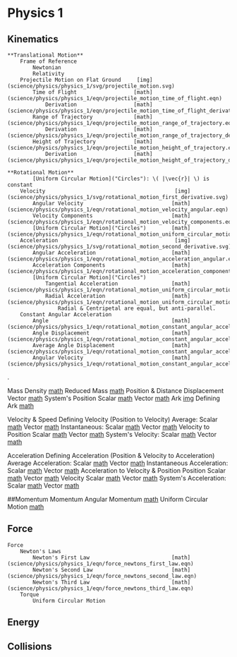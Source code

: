 # Physics 1

## Kinematics

	**Translational Motion**
		Frame of Reference
			Newtonian
			Relativity
		Projectile Motion on Flat Ground	 [img](science/physics/physics_1/svg/projectile_motion.svg)
			Time of Flight					[math](science/physics/physics_1/eqn/projectile_motion_time_of_flight.eqn)
				Derivation					[math](science/physics/physics_1/eqn/projectile_motion_time_of_flight_derivation.eqn)
			Range of Trajectory				[math](science/physics/physics_1/eqn/projectile_motion_range_of_trajectory.eqn)
				Derivation					[math](science/physics/physics_1/eqn/projectile_motion_range_of_trajectory_derivation.eqn)
			Height of Trajectory			[math](science/physics/physics_1/eqn/projectile_motion_height_of_trajectory.eqn)
				Derivation					[math](science/physics/physics_1/eqn/projectile_motion_height_of_trajectory_derivation.eqn)
	
	**Rotational Motion**
			[Uniform Circular Motion]("Circles"): \( |\vec{r}| \) is constant
		Velocity										 [img](science/physics/physics_1/svg/rotational_motion_first_derivative.svg)
			Angular Velocity							[math](science/physics/physics_1/eqn/rotational_motion_velocity_angular.eqn)
			Velocity Components							[math](science/physics/physics_1/eqn/rotational_motion_velocity_components.eqn)
			[Uniform Circular Motion]("Circles")		[math](science/physics/physics_1/eqn/rotational_motion_uniform_circular_motion_velocity.eqn)
		Acceleration									 [img](science/physics/physics_1/svg/rotational_motion_second_derivative.svg)
			Angular Acceleration						[math](science/physics/physics_1/eqn/rotational_motion_acceleration_angular.eqn)
			Acceleration Components						[math](science/physics/physics_1/eqn/rotational_motion_acceleration_components.eqn)
			[Uniform Circular Motion]("Circles")
				Tangential Acceleration					[math](science/physics/physics_1/eqn/rotational_motion_uniform_circular_motion_tangential_acceleration.eqn)
				Radial Acceleration						[math](science/physics/physics_1/eqn/rotational_motion_uniform_circular_motion_radial_acceleration.eqn)
					Radial & Centripetal are equal, but anti-parallel. 
		Constant Angular Acceleration
			Angle										[math](science/physics/physics_1/eqn/rotational_motion_constant_angular_acceleration_angle.eqn)
			Angle Displacement							[math](science/physics/physics_1/eqn/rotational_motion_constant_angular_acceleration_angle_displacement.eqn)
			Average Angle Displacement					[math](science/physics/physics_1/eqn/rotational_motion_constant_angular_acceleration_angle_displacement.eqn)
			Angular Velocity							[math](science/physics/physics_1/eqn/rotational_motion_constant_angular_acceleration_angular_velocity.eqn)
.


Mass
	Density							[math](science/physics/physics_1/eqn/mass/density.eqn)
	Reduced Mass					[math](science/physics/physics_1/eqn/mass/mass_reduced.eqn)
Position & Distance
	Displacement Vector				[math](science/physics/physics_1/eqn/position_displacement_vector.eqn)
	System's Position
		Scalar						[math](science/physics/physics_1/eqn/position_scalar_center_of_mass.eqn)
		Vector						[math](science/physics/physics_1/eqn/position_vector_center_of_mass.eqn)
	Ark								 [img](science/physics/physics_1/svg/rotational_motion_ark.svg)
		Defining Ark				[math](science/physics/physics_1/eqn/rotational_motion_ark.eqn)
	

Velocity & Speed
	Defining Velocity (Position to Velocity)
		Average: 
			Scalar					[math](science/physics/physics_1/eqn/velocity/def_average_scalar.eqn)
			Vector					[math](science/physics/physics_1/eqn/velocity/def_average_vector.eqn)
		Instantaneous:
			Scalar					[math](science/physics/physics_1/eqn/velocity/def_instantaneous_scalar.eqn)
			Vector					[math](science/physics/physics_1/eqn/velocity/def_instantaneous_vector.eqn)
	Velocity to Position
		Scalar						[math](science/physics/physics_1/eqn/velocity/to_position_scalar.eqn)
		Vector						[math](science/physics/physics_1/eqn/velocity/to_position_vector.eqn)
	System's Velocity:
		Scalar						[math](science/physics/physics_1/eqn/velocity/system_scalar.eqn)
		Vector						[math](science/physics/physics_1/eqn/velocity/system_vector.eqn)

Acceleration
	Defining Acceleration (Position & Velocity to Acceleration)
		Average Acceleration:
			Scalar					[math](science/physics/physics_1/eqn/acceleration/def_average_scalar.eqn)
			Vector					[math](science/physics/physics_1/eqn/acceleration/def_average_vector.eqn)
		Instantaneous Acceleration: 
			Scalar					[math](science/physics/physics_1/eqn/acceleration/def_instantaneous_scalar.eqn)
			Vector					[math](science/physics/physics_1/eqn/acceleration/def_instantaneous_vector.eqn)
	Acceleration to Velocity & Position
		Position
			Scalar					[math](science/physics/physics_1/eqn/acceleration/to_position_scalar.eqn)
			Vector					[math](science/physics/physics_1/eqn/acceleration/to_position_vector.eqn)
		Velocity
			Scalar					[math](science/physics/physics_1/eqn/acceleration/to_velocity_scalar.eqn)
			Vector					[math](science/physics/physics_1/eqn/acceleration/to_velocity_vector.eqn)
	System's Acceleration: 
		Scalar						[math](science/physics/physics_1/eqn/acceleration/system_scalar.eqn)
		Vector						[math](science/physics/physics_1/eqn/acceleration/system_vector.eqn)










##Momentum
	Momentum
		Angular Momentum								[math](science/physics/physics_1/eqn/momentum_angular.eqn)
			Uniform Circular Motion						[math](science/physics/physics_1/eqn/momentum_angular_uniform_circular_motion.eqn)

## Force 
	Force
		Newton's Laws
			Newton's First Law							[math](science/physics/physics_1/eqn/force_newtons_first_law.eqn)
			Newton's Second Law							[math](science/physics/physics_1/eqn/force_newtons_second_law.eqn)
			Newton's Third Law							[math](science/physics/physics_1/eqn/force_newtons_third_law.eqn)
		Torque
			Uniform Circular Motion

			
## Energy

## Collisions
